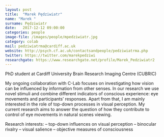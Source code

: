 ```yaml
---
layout: post
title:  "Marek Pędziwiatr"
name: "Marek "
surname: Pędziwiatr
date:   2017-12-12 09:00:00
categories: people
image-file: /images/people/mpedziwiatr.jpg
category: colab
mail: pedziwiatrma@cardiff.ac.uk
website: http://psych.cf.ac.uk/contactsandpeople/pedziwiatrma.php
twitter: https://twitter.com/marekpedziwi
researchgate: https://www.researchgate.net/profile/Marek_Pedziwiatr2
---
```


PhD student at Cardiff University Brain Research Imaging Centre (CUBRIC)

My ongoing collaboration with C-Lab focuses on investigating how vision can be influenced by information from other senses. In our research we use novel stimuli and combine different indicators of conscious experience: eye movements and participants’ responses. Apart from that, I am mainly interested in the role of top-down processes in visual perception. My current research aims to answer the question of how they contribute to control of eye movements in natural scenes viewing.

Research interests:
– top-down influences on visual perception
– binocular rivalry
– visual salience
– objective measures of consciousness
